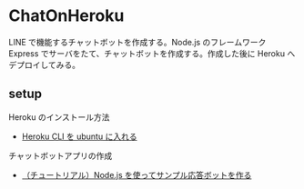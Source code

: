 # ChatOnHeroku

LINE で機能するチャットボットを作成する。Node.js のフレームワーク Express でサーバをたて、チャットボットを作成する。作成した後に Heroku へデプロイしてみる。

## setup

Heroku のインストール方法

- [Heroku CLI を ubuntu に入れる](https://qiita.com/ryotaro76/items/6aa9d3187d742eed0325)

チャットボットアプリの作成

- [（チュートリアル）Node.js を使ってサンプル応答ボットを作る](https://developers.line.biz/ja/docs/messaging-api/nodejs-sample/#what-you-will-need)
